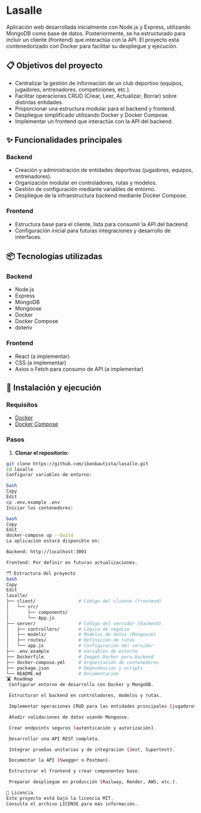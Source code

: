 # Lasalle

Aplicación web desarrollada inicialmente con Node.js y Express, utilizando MongoDB como base de datos. Posteriormente, se ha estructurado para incluir un cliente (frontend) que interactúa con la API. El proyecto está contenedorizado con Docker para facilitar su despliegue y ejecución.

## 📋 Objetivos del proyecto

- Centralizar la gestión de información de un club deportivo (equipos, jugadores, entrenadores, competiciones, etc.).
- Facilitar operaciones CRUD (Crear, Leer, Actualizar, Borrar) sobre distintas entidades.
- Proporcionar una estructura modular para el backend y frontend.
- Despliegue simplificado utilizando Docker y Docker Compose.
- Implementar un frontend que interactúe con la API del backend.

## ✨ Funcionalidades principales

### Backend
- Creación y administración de entidades deportivas (jugadores, equipos, entrenadores).
- Organización modular en controladores, rutas y modelos.
- Gestión de configuración mediante variables de entorno.
- Despliegue de la infraestructura backend mediante Docker Compose.

### Frontend
- Estructura base para el cliente, lista para consumir la API del backend.
- Configuración inicial para futuras integraciones y desarrollo de interfaces.

## 📦 Tecnologías utilizadas

### Backend
- Node.js
- Express
- MongoDB
- Mongoose
- Docker
- Docker Compose
- dotenv

### Frontend
- React (a implementar)
- CSS (a implementar)
- Axios o Fetch para consumo de API (a implementar)

## 🚀 Instalación y ejecución

### Requisitos

- [Docker](https://www.docker.com/get-started)
- [Docker Compose](https://docs.docker.com/compose/install/)

### Pasos

1. **Clonar el repositorio:**

```bash
git clone https://github.com/ibonbautista/lasalle.git
cd lasalle
Configurar variables de entorno:

bash
Copy
Edit
cp .env.example .env
Iniciar los contenedores:

bash
Copy
Edit
docker-compose up --build
La aplicación estará disponible en:

Backend: http://localhost:3001

Frontend: Por definir en futuras actualizaciones.

🗂 Estructura del proyecto
bash
Copy
Edit
lasalle/
├── client/                # Código del cliente (frontend)
│   └── src/
│       ├── components/
│       └── App.js
├── server/                # Código del servidor (backend)
│   ├── controllers/       # Lógica de negocio
│   ├── models/            # Modelos de datos (Mongoose)
│   ├── routes/            # Definición de rutas
│   └── app.js             # Configuración del servidor
├── .env.example           # Variables de entorno
├── Dockerfile             # Imagen Docker para backend
├── docker-compose.yml     # Orquestación de contenedores
├── package.json           # Dependencias y scripts
└── README.md              # Documentación
🛣️ Roadmap
 Configurar entorno de desarrollo con Docker y MongoDB.

 Estructurar el backend en controladores, modelos y rutas.

 Implementar operaciones CRUD para las entidades principales (jugadores, equipos, entrenadores).

 Añadir validaciones de datos usando Mongoose.

 Crear endpoints seguros (autenticación y autorización).

 Desarrollar una API REST completa.

 Integrar pruebas unitarias y de integración (Jest, Supertest).

 Documentar la API (Swagger o Postman).

 Estructurar el frontend y crear componentes base.

 Preparar despliegue en producción (Railway, Render, AWS, etc.).

📄 Licencia
Este proyecto está bajo la licencia MIT.
Consulta el archivo LICENSE para más información.